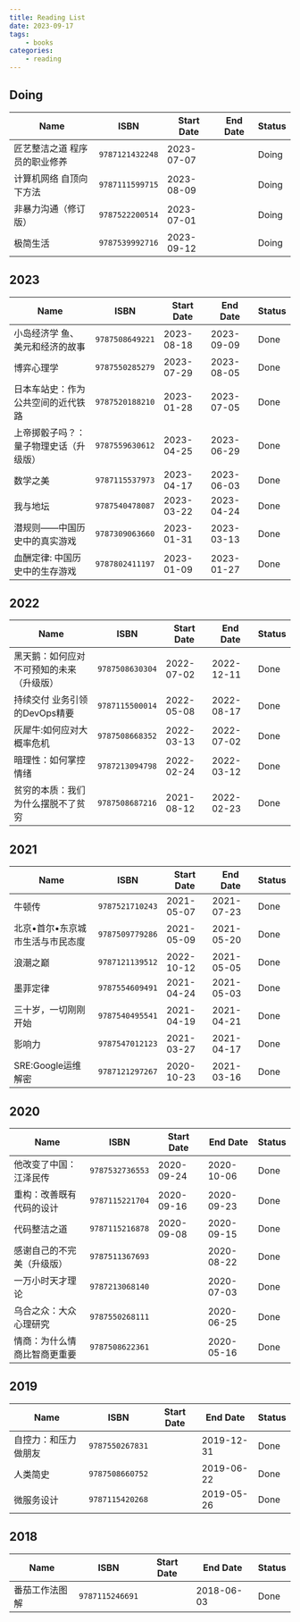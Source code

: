 ```yaml
---
title: Reading List
date: 2023-09-17
tags:
	- books
categories: 
	- reading
---
```


 ## Doing 

| Name | ISBN | Start Date | End Date | Status |
| --- | --- | --- | --- | --- |
| 匠艺整洁之道 程序员的职业修养 | `9787121432248` | 2023-07-07|  | Doing |
| 计算机网络 自顶向下方法 | `9787111599715` | 2023-08-09|  | Doing |
| 非暴力沟通（修订版） | `9787522200514` | 2023-07-01|  | Doing |
| 极简生活 | `9787539992716` | 2023-09-12|  | Doing |

## 2023

| Name | ISBN | Start Date | End Date | Status |
| --- | --- | --- | --- | --- |
| 小岛经济学 鱼、美元和经济的故事 | `9787508649221` | 2023-08-18| 2023-09-09 | Done |
| 博弈心理学 | `9787550285279` | 2023-07-29| 2023-08-05 | Done |
| 日本车站史：作为公共空间的近代铁路 | `9787520188210` | 2023-01-28| 2023-07-05 | Done |
| 上帝掷骰子吗？：量子物理史话（升级版） | `9787559630612` | 2023-04-25| 2023-06-29 | Done |
| 数学之美 | `9787115537973` | 2023-04-17| 2023-06-03 | Done |
| 我与地坛 | `9787540478087` | 2023-03-22| 2023-04-24 | Done |
| 潜规则——中国历史中的真实游戏 | `9787309063660` | 2023-01-31| 2023-03-13 | Done |
| 血酬定律: 中国历史中的生存游戏 | `9787802411197` | 2023-01-09| 2023-01-27 | Done |

## 2022

| Name | ISBN | Start Date | End Date | Status |
| --- | --- | --- | --- | --- |
| 黑天鹅：如何应对不可预知的未来（升级版） | `9787508630304` | 2022-07-02| 2022-12-11 | Done |
| 持续交付 业务引领的DevOps精要 | `9787115500014` | 2022-05-08| 2022-08-17 | Done |
| 灰犀牛:如何应对大概率危机 | `9787508668352` | 2022-03-13| 2022-07-02 | Done |
| 暗理性：如何掌控情绪 | `9787213094798` | 2022-02-24| 2022-03-12 | Done |
| 贫穷的本质：我们为什么摆脱不了贫穷 | `9787508687216` | 2021-08-12| 2022-02-23 | Done |

## 2021

| Name | ISBN | Start Date | End Date | Status |
| --- | --- | --- | --- | --- |
| 牛顿传 | `9787521710243` | 2021-05-07| 2021-07-23 | Done |
| 北京•首尔•东京城市生活与市民态度 | `9787509779286` | 2021-05-09| 2021-05-20 | Done |
| 浪潮之巅 | `9787121139512` | 2022-10-12| 2021-05-05 | Done |
| 墨菲定律 | `9787554609491` | 2021-04-24| 2021-05-03 | Done |
| 三十岁，一切刚刚开始 | `9787540495541` | 2021-04-19| 2021-04-21 | Done |
| 影响力 | `9787547012123` | 2021-03-27| 2021-04-17 | Done |
| SRE:Google运维解密 | `9787121297267` | 2020-10-23| 2021-03-16 | Done |

## 2020

| Name | ISBN | Start Date | End Date | Status |
| --- | --- | --- | --- | --- |
| 他改变了中国：江泽民传 | `9787532736553` | 2020-09-24| 2020-10-06 | Done |
| 重构：改善既有代码的设计 | `9787115221704` | 2020-09-16| 2020-09-23 | Done |
| 代码整洁之道 | `9787115216878` | 2020-09-08| 2020-09-15 | Done |
| 感谢自己的不完美（升级版） | `9787511367693` | | 2020-08-22 | Done |
| 一万小时天才理论 | `9787213068140` | | 2020-07-03 | Done |
| 乌合之众：大众心理研究 | `9787550268111` | | 2020-06-25 | Done |
| 情商：为什么情商比智商更重要 | `9787508622361` | | 2020-05-16 | Done |

## 2019

| Name | ISBN | Start Date | End Date | Status |
| --- | --- | --- | --- | --- |
| 自控力：和压力做朋友 | `9787550267831` | | 2019-12-31 | Done |
| 人类简史 | `9787508660752` | | 2019-06-22 | Done |
| 微服务设计 | `9787115420268` | | 2019-05-26 | Done |

## 2018

| Name | ISBN | Start Date | End Date | Status |
| --- | --- | --- | --- | --- |
| 番茄工作法图解 | `9787115246691` | | 2018-06-03 | Done |
